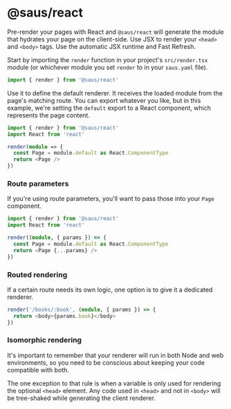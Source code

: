 # @saus/react

Pre-render your pages with React and `@saus/react` will generate the module that hydrates your page on the client-side. Use JSX to render your `<head>` and `<body>` tags. Use the automatic JSX runtime and Fast Refresh.

Start by importing the `render` function in your project's `src/render.tsx` module (or whichever module you set `render` to in your `saus.yaml` file).

```ts
import { render } from '@saus/react'
```

Use it to define the default renderer. It receives the loaded module from the page's matching route. You can export whatever you like, but in this example, we're setting the `default` export to a React component, which represents the page content.

```ts
import { render } from '@saus/react'
import React from 'react'

render(module => {
  const Page = module.default as React.ComponentType
  return <Page />
})
```

### Route parameters

If you're using route parameters, you'll want to pass those into your `Page` component.

```ts
import { render } from '@saus/react'
import React from 'react'

render((module, { params }) => {
  const Page = module.default as React.ComponentType
  return <Page {...params} />
})
```

### Routed rendering

If a certain route needs its own logic, one option is to give it a dedicated renderer.

```ts
render('/books/:book', (module, { params }) => {
  return <body>{params.book}</body>
})
```

### Isomorphic rendering

It's important to remember that your renderer will run in both Node and web environments, so you need to be conscious about keeping your code compatible with both.

The one exception to that rule is when a variable is only used for rendering the optional `<head>` element. Any code used in `<head>` and not in `<body>` will be tree-shaked while generating the client renderer.

